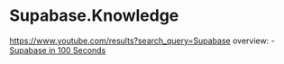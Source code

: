 # Supabase.Knowledge
https://www.youtube.com/results?search_query=Supabase overview: - [Supabase in 100 Seconds](https://youtu.be/zBZgdTb-dns)
